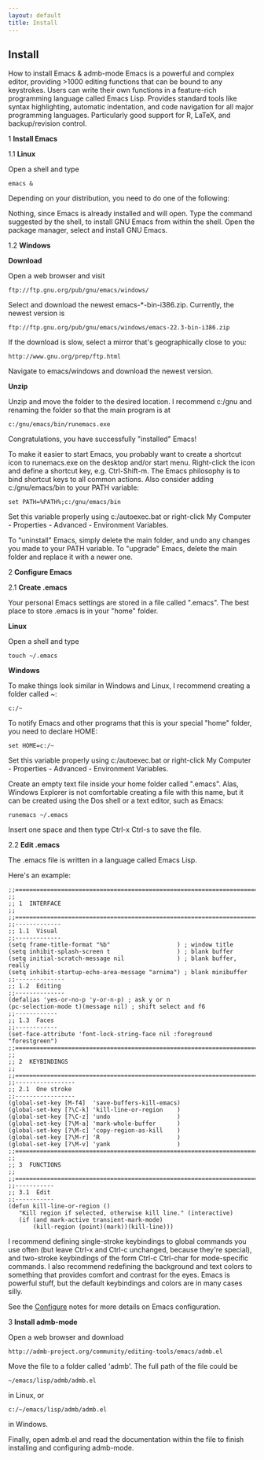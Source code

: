 ```yaml
---
layout: default
title: Install
---
```


Install
-------

How to install Emacs & admb-mode
Emacs is a powerful and complex editor, providing >1000 editing functions that can be bound to any keystrokes. Users can write their own functions in a feature-rich programming language called Emacs Lisp. Provides standard tools like syntax highlighting, automatic indentation, and code navigation for all major programming languages. Particularly good support for R, LaTeX, and backup/revision control.

1 **Install Emacs**

1.1 **Linux**

Open a shell and type

```
emacs &
```

Depending on your distribution, you need to do one of the following:

Nothing, since Emacs is already installed and will open.
Type the command suggested by the shell, to install GNU Emacs from within the shell.
Open the package manager, select and install GNU Emacs.

1.2 **Windows**

**Download**

Open a web browser and visit

```
ftp://ftp.gnu.org/pub/gnu/emacs/windows/
```

Select and download the newest emacs-*-bin-i386.zip. Currently, the newest version is

```
ftp://ftp.gnu.org/pub/gnu/emacs/windows/emacs-22.3-bin-i386.zip
```

If the download is slow, select a mirror that's geographically close to you:

```
http://www.gnu.org/prep/ftp.html
```

Navigate to emacs/windows and download the newest version.

**Unzip**

Unzip and move the folder to the desired location. I recommend c:/gnu and renaming the folder so that the main program is at

```
c:/gnu/emacs/bin/runemacs.exe
```

Congratulations, you have successfully "installed" Emacs!

To make it easier to start Emacs, you probably want to create a shortcut icon to runemacs.exe on the desktop and/or start menu. Right-click the icon and define a shortcut key, e.g. Ctrl-Shift-m. The Emacs philosophy is to bind shortcut keys to all common actions. Also consider adding c:/gnu/emacs/bin to your PATH variable:

```
set PATH=%PATH%;c:/gnu/emacs/bin
```

Set this variable properly using c:/autoexec.bat or right-click My Computer - Properties - Advanced - Environment Variables.

To "uninstall" Emacs, simply delete the main folder, and undo any changes you made to your PATH variable. To "upgrade" Emacs, delete the main folder and replace it with a newer one.

2 **Configure Emacs**

2.1 **Create .emacs**

Your personal Emacs settings are stored in a file called ".emacs". The best place to store .emacs is in your "home" folder.

**Linux**

Open a shell and type

```
touch ~/.emacs
```

**Windows**

To make things look similar in Windows and Linux, I recommend creating a folder called ~:

```
c:/~
```

To notify Emacs and other programs that this is your special "home" folder, you need to declare HOME:

```
set HOME=c:/~
```

Set this variable properly using c:/autoexec.bat or right-click My Computer - Properties - Advanced - Environment Variables.

Create an empty text file inside your home folder called ".emacs". Alas, Windows Explorer is not comfortable creating a file with this name, but it can be created using the Dos shell or a text editor, such as Emacs:

```
runemacs ~/.emacs
```

Insert one space and then type Ctrl-x Ctrl-s to save the file.

2.2 **Edit .emacs**

The .emacs file is written in a language called Emacs Lisp.

Here's an example:

```
;;==============================================================================
;;
;; 1  INTERFACE
;;
;;==============================================================================
;;-------------
;; 1.1  Visual
;;-------------
(setq frame-title-format "%b"                   ) ; window title
(setq inhibit-splash-screen t                   ) ; blank buffer
(setq initial-scratch-message nil               ) ; blank buffer, really
(setq inhibit-startup-echo-area-message "arnima") ; blank minibuffer
;;--------------
;; 1.2  Editing
;;--------------
(defalias 'yes-or-no-p 'y-or-n-p) ; ask y or n
(pc-selection-mode t)(message nil) ; shift select and f6
;;------------
;; 1.3  Faces
;;------------
(set-face-attribute 'font-lock-string-face nil :foreground "forestgreen")
;;==============================================================================
;;
;; 2  KEYBINDINGS
;;
;;==============================================================================
;;-----------------
;; 2.1  One stroke
;;-----------------
(global-set-key [M-f4]  'save-buffers-kill-emacs)
(global-set-key [?\C-k] 'kill-line-or-region    )
(global-set-key [?\C-z] 'undo                   )
(global-set-key [?\M-a] 'mark-whole-buffer      )
(global-set-key [?\M-c] 'copy-region-as-kill    )
(global-set-key [?\M-r] 'R                      )
(global-set-key [?\M-v] 'yank                   )
;;==============================================================================
;;
;; 3  FUNCTIONS
;;
;;==============================================================================
;;-----------
;; 3.1  Edit
;;-----------
(defun kill-line-or-region ()
   "Kill region if selected, otherwise kill line." (interactive)
   (if (and mark-active transient-mark-mode)
       (kill-region (point)(mark))(kill-line)))
```
I recommend defining single-stroke keybindings to global commands you use often (but leave Ctrl-x and Ctrl-c unchanged, because they're special), and two-stroke keybindings of the form Ctrl-c Ctrl-char for mode-specific commands. I also recommend redefining the background and text colors to something that provides comfort and contrast for the eyes. Emacs is powerful stuff, but the default keybindings and colors are in many cases silly.

See the [Configure](config.html) notes for more details on Emacs configuration.

3 **Install admb-mode**

Open a web browser and download

```
http://admb-project.org/community/editing-tools/emacs/admb.el
```

Move the file to a folder called 'admb'. The full path of the file could be

```
~/emacs/lisp/admb/admb.el
```

in Linux, or

```
c:/~/emacs/lisp/admb/admb.el
```

in Windows.

Finally, open admb.el and read the documentation within the file to finish installing and configuring admb-mode.
